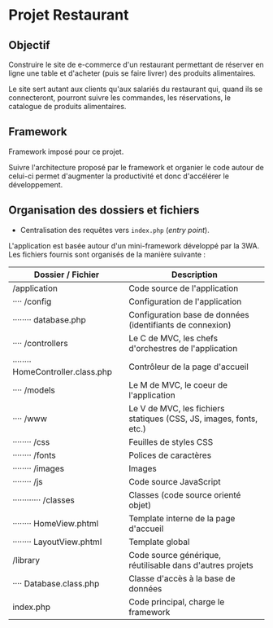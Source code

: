 # Projet Restaurant

## Objectif

Construire le site de e-commerce d'un restaurant permettant de réserver en ligne une table et d'acheter (puis se faire livrer) des produits alimentaires.

Le site sert autant aux clients qu'aux salariés du restaurant qui, quand ils se connecteront, pourront suivre les commandes, les réservations, le catalogue de produits alimentaires.

## Framework

Framework imposé pour ce projet.

Suivre l'architecture proposé par le framework et organier le code autour de celui-ci permet d'augmenter la productivité et donc d'accélérer le développement.

## Organisation des dossiers et fichiers

- Centralisation des requêtes vers `index.php` (*entry point*).

L'application est basée autour d'un mini-framework développé par la 3WA. Les fichiers fournis sont organisés de la manière suivante :

| Dossier / Fichier                 | Description                                                        |
| --------------------------------- | ------------------------------------------------------------------ |
| /application                      | Code source de l'application                                       |
| ···· /config                      | Configuration de l'application                                     |
| ········ database.php             | Configuration base de données (identifiants de connexion)          |
| ···· /controllers                 | Le C de MVC, les chefs d'orchestres de l'application               |
| ········ HomeController.class.php | Contrôleur de la page d'accueil                                    |
| ···· /models                      | Le M de MVC, le coeur de l'application                             |
| ···· /www                         | Le V de MVC, les fichiers statiques (CSS, JS, images, fonts, etc.) |
| ········ /css                     | Feuilles de styles CSS                                             |
| ········ /fonts                   | Polices de caractères                                              |
| ········ /images                  | Images                                                             |
| ········ /js                      | Code source JavaScript                                             |
| ············ /classes             | Classes (code source orienté objet)                                |
| ········ HomeView.phtml           | Template interne de la page d'accueil                              |
| ········ LayoutView.phtml         | Template global                                                    |
| /library                          | Code source générique, réutilisable dans d'autres projets          |
| ···· Database.class.php           | Classe d'accès à la base de données                                |
| index.php                         | Code principal, charge le framework                                |
